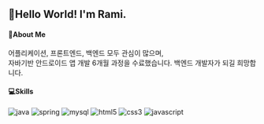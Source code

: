 ## 👋Hello World! I'm Rami.    

#### 👩About Me
어플리케이션, 프론트엔드, 백엔드 모두 관심이 많으며,  
자바기반 안드로이드 앱 개발 6개월 과정을 수료했습니다.
백엔드 개발자가 되길 희망합니다.

#### 💻Skills
![java](http://img.shields.io/badge/-JAVA-007396?style=flat-square&logo=JAVA&logoColor=ffffff)
![spring](http://img.shields.io/badge/-Spring-6DB33F?style=flat-square&logo=Spring&logoColor=ffffff)
![mysql](http://img.shields.io/badge/-MySQL-4479A1?style=flat-square&logo=MySQL&logoColor=ffffff)
![html5](http://img.shields.io/badge/-HTML5-E34F26?style=flat-square&logo=HTML5&logoColor=ffffff)
![css3](http://img.shields.io/badge/-CSS3-1572B6?style=flat-square&logo=CSS3&logoColor=ffffff)
![javascript](http://img.shields.io/badge/-JavaScript-F7DF1E?style=flat-square&logo=JavaScript&logoColor=000000)

